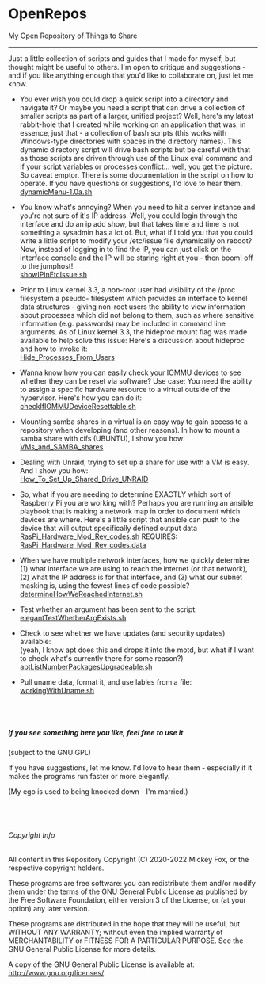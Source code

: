 # OpenRepos
My Open Repository of Things to Share
<hr>
  Just a little collection of scripts and guides that I made for myself, but thought might be useful
  to others. I'm open to critique and suggestions - and if you like anything enough that you'd like 
  to collaborate on, just let me know.<br>
  
- You ever wish you could drop a quick script into a directory and navigate it? Or maybe you need
  a script that can drive a collection of smaller scripts as part of a larger, unified project? 
  Well, here's my latest rabbit-hole that I created while working on an application that was, in 
  essence, just that - a collection of bash scripts (this works with Windows-type directories with
  spaces in the directory names). This dynamic directory script will drive bash scripts but be 
  careful with that as those scripts are driven through use of the Linux eval command and if your
  script variables or processes conflict... well, you get the picture. So caveat emptor. There is 
  some documentation in the script on how to operate. If you have questions or suggestions, I'd love
  to hear them.<br>
  [dynamicMenu-1.0a.sh](dynamicMenu-1.0a.sh)
  
- You know what's annoying? When you need to hit a server instance and you're not sure of it's IP 
  address. Well, you could login through the interface and do an ip add show, but that takes time
  and time is not something a sysadmin has a lot of. But, what if I told you that you could write a
  little script to modify your /etc/issue file dynamically on reboot? Now, instead of logging in to
  find the IP, you can just click on the interface console and the IP will be staring right at you - 
  then boom! off to the jumphost!<br>
  [showIPinEtcIssue.sh](showIPinEtcIssue.sh)

- Prior to Linux kernel 3.3, a non-root user had visibility of the /proc filesystem a pseudo-
  filesystem which provides an interface to kernel data structures - giving non-root users the
  ability to view information about processes which did not belong to them, such as where sensitive 
  information (e.g. passwords) may be included in command line arguments. As of Linux kernel 3.3,
  the hideproc mount flag was made available to help solve this issue:
  Here's a discussion about hideproc and how to invoke it:<br>
  [Hide_Processes_From_Users](Hide_Processes_From_Users)

- Wanna know how you can easily check your IOMMU devices to see whether they can be reset via software?
  Use case: You need the ability to assign a specific hardware resource to a virtual outside of the 
  hypervisor. Here's how you can do it:<br>
  [checkIfIOMMUDeviceResettable.sh](checkIfIOMMUDeviceResettable.sh)

- Mounting samba shares in a virtual is an easy way to gain access to a repository when developing
  (and other reasons). In how to mount a samba share with cifs (UBUNTU), I show you how:<br>
  [VMs_and_SAMBA_shares](VMs_and_SAMBA_shares)

- Dealing with Unraid, trying to set up a share for use with a VM is easy. And I show you how:<br>
  [How_To_Set_Up_Shared_Drive_UNRAID](How_To_Set_Up_Shared_Drive_UNRAID)

- So, what if you are needing to determine EXACTLY which sort of Raspberry Pi you are working with?
  Perhaps you are running an ansible playbook that is making a network map in order to document which
  devices are where. Here's a little script that ansible can push to the device that will output 
  specifically defined output data<br>
  [RasPi_Hardware_Mod_Rev_codes.sh](RasPi_Hardware_Mod_Rev_codes.sh)
  REQUIRES:
  [RasPi_Hardware_Mod_Rev_codes.data](RasPi_Hardware_Mod_Rev_codes.data)
  
- When we have multiple network interfaces, how we quickly determine (1) what interface we 
  are using to reach the internet (or that network), (2) what the IP address is for that interface,
  and (3) what our subnet masking is, using the fewest lines of code possible?<br>
  [determineHowWeReachedInternet.sh](determineHowWeReachedInternet.sh)  
  
- Test whether an argument has been sent to the script:<br>
  [elegantTestWhetherArgExists.sh](elegantTestWhetherArgExists.sh)
 
- Check to see whether we have updates (and security updates) available:<br>
  (yeah, I know apt does this and drops it into the motd, but what if I want to check what's 
  currently there for some reason?)<br>
  [aptListNumberPackagesUpgradeable.sh](aptListNumberPackagesUpgradeable.sh)
  
 - Pull uname data, format it, and use lables from a file:<br>
   [workingWithUname.sh](workingWithUname.sh)
   
<br><br>
##### If you see something here you like, feel free to use it
(subject to the GNU GPL)

If you have suggestions, let me know. I'd love to hear them - especially if it makes the programs
run faster or more elegantly.

(My ego is used to being knocked down - I'm married.)
<br><br><br><br>    
###### Copyright Info
All content in this Repository Copyright (C) 2020-2022 Mickey Fox, or the respective copyright holders.

These programs are free software: you can redistribute them and/or modify them under the terms of the GNU General Public License as published by the Free Software Foundation, either version 3 of the License, or (at your option) any later version.

These programs are distributed in the hope that they will be useful, but WITHOUT ANY WARRANTY; without even the implied warranty of MERCHANTABILITY or FITNESS FOR A PARTICULAR PURPOSE. See the GNU General Public License for more details.

A copy of the GNU General Public License is available at: <http://www.gnu.org/licenses/>
